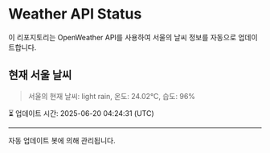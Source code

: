 
# Weather API Status

이 리포지토리는 OpenWeather API를 사용하여 서울의 날씨 정보를 자동으로 업데이트합니다.

## 현재 서울 날씨
> 서울의 현재 날씨: light rain, 온도: 24.02°C, 습도: 96%

⏳ 업데이트 시간: 2025-06-20 04:24:31 (UTC)

---
자동 업데이트 봇에 의해 관리됩니다.
